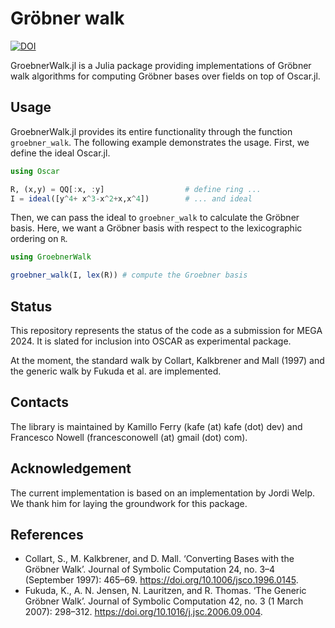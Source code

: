 # Gröbner walk

[![DOI](https://zenodo.org/badge/DOI/10.5281/zenodo.11065978.svg)](https://doi.org/10.5281/zenodo.11065978)

GroebnerWalk.jl is a Julia package providing implementations of Gröbner walk algorithms
for computing Gröbner bases over fields on top of Oscar.jl.

## Usage

GroebnerWalk.jl provides its entire functionality through the function `groebner_walk`.
The following example demonstrates the usage. First, we define the ideal Oscar.jl.
```julia
using Oscar

R, (x,y) = QQ[:x, :y]                  # define ring ...
I = ideal([y^4+ x^3-x^2+x,x^4])        # ... and ideal
```

Then, we can pass the ideal to `groebner_walk` to calculate the Gröbner basis.
Here, we want a Gröbner basis with respect to the lexicographic ordering on `R`.
```julia
using GroebnerWalk

groebner_walk(I, lex(R)) # compute the Groebner basis
```

## Status
This repository represents the status of the code as a submission for MEGA 2024. It is slated for inclusion into OSCAR as experimental package.

At the moment, the standard walk by Collart, Kalkbrener and Mall (1997) and the generic walk by Fukuda et al. are implemented.

## Contacts
The library is maintained by Kamillo Ferry (kafe (at) kafe (dot) dev) and Francesco Nowell (francesconowell (at) gmail (dot) com).

## Acknowledgement
The current implementation is based on an implementation by Jordi Welp. We thank him for 
laying the groundwork for this package.

## References
- Collart, S., M. Kalkbrener, and D. Mall. ‘Converting Bases with the Gröbner Walk’. Journal of Symbolic Computation 24, no. 3–4 (September 1997): 465–69. https://doi.org/10.1006/jsco.1996.0145.
- Fukuda, K., A. N. Jensen, N. Lauritzen, and R. Thomas. ‘The Generic Gröbner Walk’. Journal of Symbolic Computation 42, no. 3 (1 March 2007): 298–312. https://doi.org/10.1016/j.jsc.2006.09.004.

